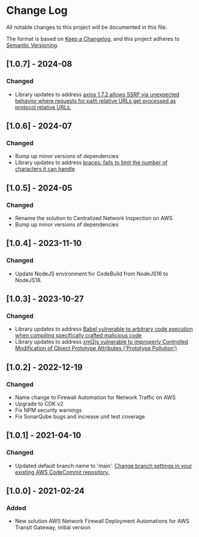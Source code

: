 # Change Log

All notable changes to this project will be documented in this file.

The format is based on [Keep a Changelog](https://keepachangelog.com/en/1.0.0/),
and this project adheres to [Semantic Versioning](https://semver.org/spec/v2.0.0.html).

## [1.0.7] - 2024-08

### Changed

- Library updates to address [axios 1.7.2 allows SSRF via unexpected behavior where requests for path relative URLs get processed as protocol relative URLs.](https://avd.aquasec.com/nvd/cve-2024-39338)

## [1.0.6] - 2024-07

### Changed

- Bump up minor versions of dependencies
- Library updates to address [braces: fails to limit the number of characters it can handle]( https://avd.aquasec.com/nvd/cve-2024-4068)

## [1.0.5] - 2024-05

### Changed

- Rename the solution to Centralized Network Inspection on AWS
- Bump up minor versions of dependencies

## [1.0.4] - 2023-11-10

### Changed

- Update NodeJS environment for CodeBuild from NodeJS16 to NodeJS18.

## [1.0.3] - 2023-10-27

### Changed

- Library updates to address [Babel vulnerable to arbitrary code execution when compiling specifically crafted malicious code](https://nvd.nist.gov/vuln/detail/CVE-2023-45133)
- Library updates to address [xml2js vulnerable to improperly Controlled Modification of Object Prototype Attributes ('Prototype Pollution')](https://nvd.nist.gov/vuln/detail/CVE-2023-0842)

## [1.0.2] - 2022-12-19

### Changed

- Name change to Firewall Automation for Network Traffic on AWS
- Upgrade to CDK v2
- Fix NPM security warnings
- Fix SonarQube bugs and increase unit test coverage

## [1.0.1] - 2021-04-10

### Changed

- Updated default branch name to 'main'. [Change branch settings in your existing AWS CodeCommit repository.](https://docs.aws.amazon.com/codecommit/latest/userguide/how-to-change-branch.html)

## [1.0.0] - 2021-02-24

### Added

- New solution AWS Network Firewall Deployment Automations for AWS Transit Gateway, initial version
